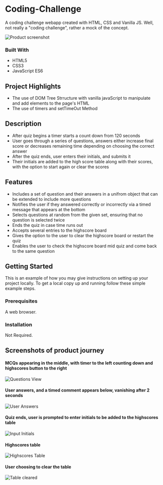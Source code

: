# Coding-Challenge
A coding challenge webapp created with HTML, CSS and Vanilla JS. Well, not really a "coding challenge", rather a mock of the concept.

![Product screenshot](./assets/images/screenshots/screenshot1.JPG)

### Built With

* HTML5
* CSS3
* JavaScript ES6

## Project Highlights

* The use of DOM Tree Strructure with vanilla javaScript to manipulate and add elements to the page's HTML
* The use of timers and setTimeOut Method

## Description

- After quiz begins a timer starts a count down from 120 seconds
- User goes through a series of questions, answers either increase final score or decreases remaining time depending on choosing the correct answer
- After the quiz ends, user enters their initials, and submits it
- Their initials are added to the high score table along with their scores, with the option to start again or clear the scores

## Features

- Includes a set of question and their answers in a unifrom object that can be extended to include more questions
- Notifies the user if they answered correctly or incorrectly via a timed message that appears at the bottom
- Selects questions at random from the given set, ensuring that no question is selected twice
- Ends the quiz in case time runs out
- Accepts several entries to the highscore board
- Gives the option to the user to clear the highscore board or restart the quiz
- Enables the user to check the highscore board mid quiz and come back to the same question

## Getting Started

This is an example of how you may give instructions on setting up your project locally.
To get a local copy up and running follow these simple example steps.

### Prerequisites

A web browser.

### Installation

Not Required.

## Screenshots of product journey

#### MCQs appearing in the middle, with timer to the left counting down and highscores button to the right

![Questions View](./assets/images/screenshots/screenshot2.JPG)

#### User answers, and a timed comment appears below, vanishing after 2 seconds

![User Answers](./assets/images/screenshots/screenshot3.JPG)

#### Quiz ends, user is prompted to enter initials to be added to the highscores table

![Input Initials](./assets/images/screenshots/screenshot4.JPG)

#### Highscores table

![Highscores Table](./assets/images/screenshots/screenshot5.JPG)

#### User choosing to clear the table

![Table cleared](./assets/images/screenshots/screenshot6.JPG)

